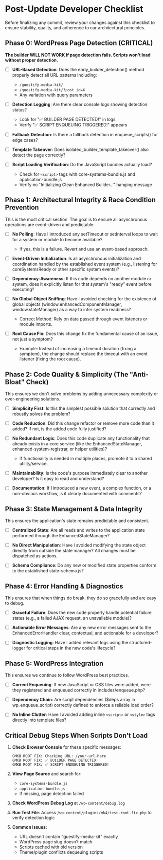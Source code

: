 # Post-Update Developer Checklist
Before finalizing any commit, review your changes against this checklist to ensure stability, quality, and adherence to our architectural principles.

## Phase 0: WordPress Page Detection (CRITICAL)
**The builder WILL NOT WORK if page detection fails. Scripts won't load without proper detection.**

- [ ] **URL-Based Detection**: Does the early_builder_detection() method properly detect all URL patterns including:
   - `/guestify-media-kit/`
   - `/guestify-media-kit/?post_id=X`
   - Any variation with query parameters

- [ ] **Detection Logging**: Are there clear console logs showing detection status?
   - Look for "✅ BUILDER PAGE DETECTED!" in logs
   - Verify "✅ SCRIPT ENQUEUING TRIGGERED!" appears

- [ ] **Fallback Detection**: Is there a fallback detection in enqueue_scripts() for edge cases?

- [ ] **Template Takeover**: Does isolated_builder_template_takeover() also detect the page correctly?

- [ ] **Script Loading Verification**: Do the JavaScript bundles actually load?
   - Check for `<script>` tags with core-systems-bundle.js and application-bundle.js
   - Verify no "Initializing Clean Enhanced Builder..." hanging message

## Phase 1: Architectural Integrity & Race Condition Prevention
This is the most critical section. The goal is to ensure all asynchronous operations are event-driven and predictable.

- [ ] **No Polling**: Have I introduced any setTimeout or setInterval loops to wait for a system or module to become available?
   - If yes, this is a failure. Revert and use an event-based approach.

- [ ] **Event-Driven Initialization**: Is all asynchronous initialization and coordination handled by the established event system (e.g., listening for coreSystemsReady or other specific system events)?

- [ ] **Dependency-Awareness**: If this code depends on another module or system, does it explicitly listen for that system's "ready" event before executing?

- [ ] **No Global Object Sniffing**: Have I avoided checking for the existence of global objects (window.enhancedComponentManager, window.stateManager) as a way to infer system readiness?
   - Correct Method: Rely on data passed through event listeners or module imports.

- [ ] **Root Cause Fix**: Does this change fix the fundamental cause of an issue, not just a symptom?
   - Example: Instead of increasing a timeout duration (fixing a symptom), the change should replace the timeout with an event listener (fixing the root cause).

## Phase 2: Code Quality & Simplicity (The "Anti-Bloat" Check)
This ensures we don't solve problems by adding unnecessary complexity or over-engineering solutions.

- [ ] **Simplicity First**: Is this the simplest possible solution that correctly and robustly solves the problem?

- [ ] **Code Reduction**: Did this change refactor or remove more code than it added? If not, is the added code fully justified?

- [ ] **No Redundant Logic**: Does this code duplicate any functionality that already exists in a core service (like the EnhancedStateManager, enhanced-system-registrar, or helper utilities)?
   - If functionality is needed in multiple places, promote it to a shared utility/service.

- [ ] **Maintainability**: Is the code's purpose immediately clear to another developer? Is it easy to read and understand?

- [ ] **Documentation**: If I introduced a new event, a complex function, or a non-obvious workflow, is it clearly documented with comments?

## Phase 3: State Management & Data Integrity
This ensures the application's state remains predictable and consistent.

- [ ] **Centralized State**: Are all reads and writes to the application state performed through the EnhancedStateManager?

- [ ] **No Direct Manipulation**: Have I avoided modifying the state object directly from outside the state manager? All changes must be dispatched as actions.

- [ ] **Schema Compliance**: Do any new or modified state properties conform to the established state-schema.js?

## Phase 4: Error Handling & Diagnostics
This ensures that when things do break, they do so gracefully and are easy to debug.

- [ ] **Graceful Failure**: Does the new code properly handle potential failure states (e.g., a failed AJAX request, an unavailable module)?

- [ ] **Actionable Error Messages**: Are any new error messages sent to the EnhancedErrorHandler clear, contextual, and actionable for a developer?

- [ ] **Diagnostic Logging**: Have I added relevant logs using the structured-logger for critical steps in the new code's lifecycle?

## Phase 5: WordPress Integration
This ensures we continue to follow WordPress best practices.

- [ ] **Correct Enqueuing**: If new JavaScript or CSS files were added, were they registered and enqueued correctly in includes/enqueue.php?

- [ ] **Dependency Chain**: Are script dependencies ($deps array in wp_enqueue_script) correctly defined to enforce a reliable load order?

- [ ] **No Inline Clutter**: Have I avoided adding inline `<script>` or `<style>` tags directly into template files?

## Critical Debug Steps When Scripts Don't Load

1. **Check Browser Console** for these specific messages:
   ```
   GMKB ROOT FIX: Checking URL: /your-url-here
   GMKB ROOT FIX: ✅ BUILDER PAGE DETECTED!
   GMKB ROOT FIX: ✅ SCRIPT ENQUEUING TRIGGERED!
   ```

2. **View Page Source** and search for:
   - `core-systems-bundle.js`
   - `application-bundle.js`
   - If missing, page detection failed

3. **Check WordPress Debug Log** at `/wp-content/debug.log`

4. **Run Test File**: Access `/wp-content/plugins/mk4/test-root-fix.php` to verify detection logic

5. **Common Issues**:
   - URL doesn't contain "guestify-media-kit" exactly
   - WordPress page slug doesn't match
   - Scripts cached with old version
   - Theme/plugin conflicts dequeuing scripts
